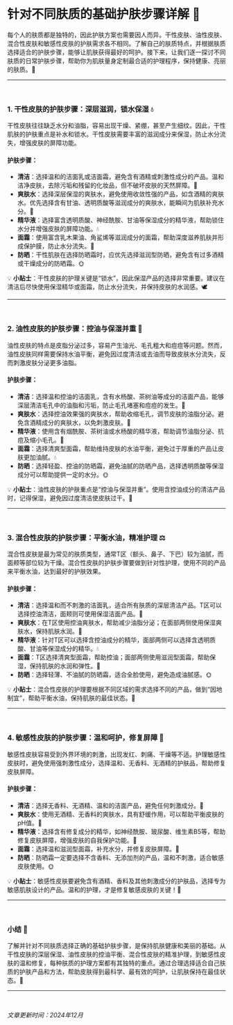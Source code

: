 # 针对不同肤质的基础护肤步骤详解 🌸

每个人的肤质都是独特的，因此护肤方案也需要因人而异。干性皮肤、油性皮肤、混合性皮肤和敏感性皮肤的护肤需求各不相同。了解自己的肤质特点，并根据肤质选择适合的护肤步骤，能够让肌肤获得最好的呵护。接下来，让我们逐一探讨不同肤质的日常护肤步骤，帮助你为肌肤量身定制最合适的护理程序，保持健康、亮丽的肤质。💖

---
<br>

### 1. **干性皮肤的护肤步骤：深层滋润，锁水保湿** 💧

干性皮肤往往缺乏水分和油脂，容易出现干燥、紧绷，甚至产生细纹。因此，干性肌肤的护肤重点是补水和锁水。干性皮肤需要丰富的滋润成分来保湿，防止水分流失，增强皮肤的屏障功能。

#### **护肤步骤：**
- **清洁**：选择温和的洁面乳或洁面霜，避免含有酒精或刺激性成分的产品。温和洁净皮肤，去除污垢和残留的化妆品，但不破坏皮肤的天然屏障。🧴
- **爽肤水**：选择深层保湿的爽肤水，避免使用收敛性强的产品，如含酒精的爽肤水。优先选择含有甘油、透明质酸等滋润成分的爽肤水，能瞬间为肌肤补充水分。🌿
- **精华液**：选择富含透明质酸、神经酰胺、甘油等保湿成分的精华液，帮助锁住水分并增强皮肤的屏障功能。💧
- **面霜**：使用富含乳木果油、角鲨烯等滋润成分的面霜，帮助深度滋养肌肤并形成保护膜，防止水分流失。🌸
- **防晒**：干性肌肤在选择防晒霜时，应优先选择滋润型防晒，避免含有过多酒精或干燥成分的防晒霜。🌞

💡 **小贴士**：干性皮肤的护理关键是“锁水”，因此保湿产品的选择非常重要。建议在清洁后尽快使用保湿精华或面霜，防止水分流失，并保持皮肤的水润感。🕊️

---
<br>

### 2. **油性皮肤的护肤步骤：控油与保湿并重** 🌱

油性皮肤的特点是皮脂分泌过多，容易产生油光、毛孔粗大和痘痘等问题。然而，油性皮肤同样需要保持水油平衡，避免因过度清洁或去油而导致皮肤水分流失，反而刺激皮肤分泌更多油脂。

#### **护肤步骤：**
- **清洁**：选择温和控油的洁面乳，含有水杨酸、茶树油等成分的洁面产品，能够深层清洁毛孔中的油脂和污垢，防止毛孔堵塞和痘痘的发生。🧴
- **爽肤水**：选择控油效果强的爽肤水，帮助收缩毛孔，调节皮肤的油脂分泌。避免含酒精成分的爽肤水，以免刺激皮肤。🌸
- **精华液**：使用含有烟酰胺、茶树油或水杨酸的精华液，帮助调节油脂分泌、抗痘及缩小毛孔。🌿
- **面霜**：选择清爽型面霜，帮助维持皮肤的水油平衡，避免过于厚重的产品让皮肤更加油腻。💧
- **防晒**：选择轻盈、控油的防晒霜，避免油腻的防晒产品，选择透明质酸等保湿成分可以帮助提供一定的水分。🌞

💡 **小贴士**：油性皮肤的护肤重点是“控油与保湿并重”。使用含控油成分的清洁产品时，记得保湿，避免因过度清洁使皮肤过干。🌱

---
<br>

### 3. **混合性皮肤的护肤步骤：平衡水油，精准护理** ⚖️

混合性皮肤是最为常见的肤质类型，通常T区（额头、鼻子、下巴）较为油腻，而面颊等部位较为干燥。混合性皮肤的护肤步骤要做到针对性护理，使用不同的产品来平衡水油，达到最好的护肤效果。

#### **护肤步骤：**
- **清洁**：选择温和而不刺激的洁面乳，适合所有肤质的深层清洁产品。T区可以选择控油清洁，面颊则可使用保湿洁面产品。🧴
- **爽肤水**：在T区使用控油爽肤水，帮助减少油脂分泌；在面部两侧使用保湿爽肤水，保持肌肤水润。🌸
- **精华液**：针对T区可以选择含控油成分的精华，面部两侧可以选择含透明质酸、甘油等保湿成分的精华。💧
- **面霜**：T区选择清爽型面霜，帮助控油；面部两侧使用滋润型面霜，帮助保湿，保持肌肤的水润和弹性。🌿
- **防晒**：选择轻薄、不油腻的防晒霜，适合全脸使用，避免造成油腻感。🌞

💡 **小贴士**：混合性皮肤的护理要根据不同区域的需求选择不同的产品，做到“因地制宜”，帮助平衡水油，保持肌肤的最佳状态。🌸

---
<br>

### 4. **敏感性皮肤的护肤步骤：温和呵护，修复屏障** 🌸

敏感性皮肤容易受到外界环境的刺激，出现发红、刺痛、干燥等不适。护理敏感性皮肤时，避免使用强刺激性成分，选择温和、无香料、无酒精的护肤品，帮助修复皮肤屏障。

#### **护肤步骤：**
- **清洁**：选择无香料、无酒精、温和的洁面产品，避免任何刺激成分。🧴
- **爽肤水**：使用无酒精、无香料的爽肤水，具有舒缓作用，可以帮助平衡皮肤的pH值。🌿
- **精华液**：选择含有修复成分的精华，如神经酰胺、玻尿酸、维生素B5等，帮助修复皮肤屏障，增强皮肤的自我保护功能。💖
- **面霜**：选择温和滋润型面霜，补充水分，并修复皮肤屏障。🌸
- **防晒**：防晒霜一定要选择不含香料、无添加剂的产品，温和不刺激，适合敏感皮肤使用。🌞

💡 **小贴士**：敏感性皮肤要避免含有酒精、香料及其他刺激成分的护肤品，选择专为敏感肌肤设计的产品。温和的护理，才是修复敏感皮肤的关键！🌱

---
<br>

### **小结** 🌷

了解并针对不同肤质选择正确的基础护肤步骤，是保持肌肤健康和美丽的基础。从干性皮肤的深层保湿、油性皮肤的控油平衡、混合性皮肤的精准护理，到敏感性皮肤的温和修复，每种肤质的护理方案都有其独特的重点。通过合理选择适合自己肤质的护肤产品和方法，帮助皮肤得到最科学、最有效的呵护，让肌肤保持在最佳状态。💖

---
<br>

*文章更新时间：2024年12月*